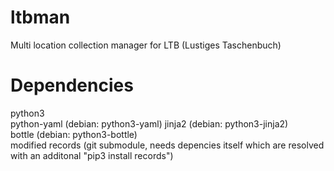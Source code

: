 # ltbman
Multi location collection manager for LTB (Lustiges Taschenbuch)

# Dependencies
python3  
python-yaml (debian: python3-yaml)
jinja2 (debian: python3-jinja2)  
bottle (debian: python3-bottle)  
modified records (git submodule, needs depencies itself which are resolved with an additonal "pip3 install records")  
